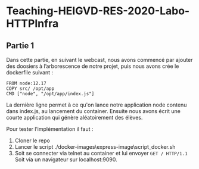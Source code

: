 
# Teaching-HEIGVD-RES-2020-Labo-HTTPInfra

## Partie 1

Dans cette partie, en suivant le webcast, nous avons commencé par ajouter des doosiers à l’arborescence de notre projet, puis nous avons crée le dockerfile suivant :

    FROM node:12.17
    COPY src/ /opt/app
    CMD ["node", "/opt/app/index.js"]

La dernière ligne permet à ce qu'on lance notre application node contenu dans index.js, au lancement du container.
Ensuite nous avons écrit une courte application qui génère aléatoirement des élèves.

Pour tester l’implémentation il faut :
1)	Cloner le repo
2)	Lancer le script ./docker-images\express-image\script_docker.sh
3)  Soit se connecter via telnet au container et lui envoyer `GET / HTTP/1.1`
Soit via un navigateur sur localhost:9090.
